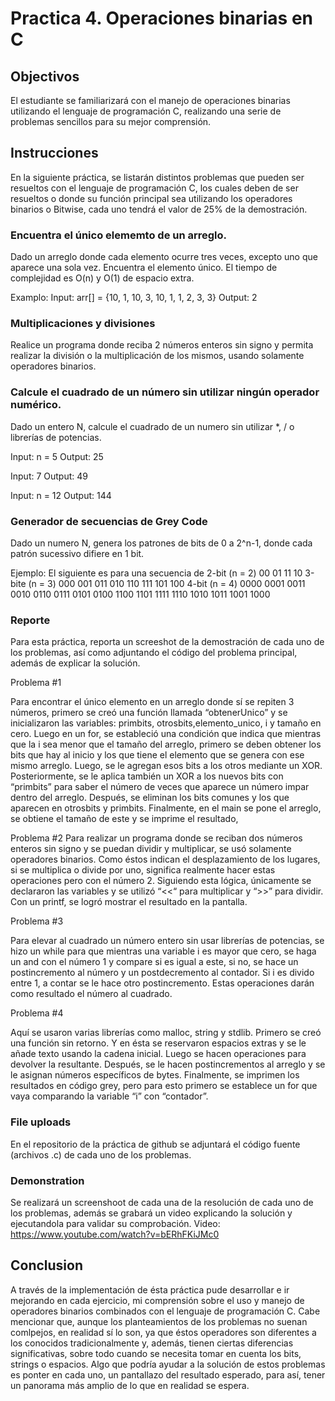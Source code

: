 # Practica 4. Operaciones binarias en C 

## Objectivos

El estudiante se familiarizará con el manejo de operaciones binarias utilizando el lenguaje de programación C,
realizando una serie de problemas sencillos para su mejor comprensión.

## Instrucciones

En la siguiente práctica, se listarán distintos problemas que pueden ser resueltos con el lenguaje de programación C,
los cuales deben de ser resueltos o donde su función principal sea utilizando los operadores binarios o Bitwise, cada
uno tendrá el valor de 25% de la demostración.

### Encuentra el único elememto de un arreglo.
Dado un arreglo donde cada elemento ocurre tres veces, excepto uno que aparece una sola vez. Encuentra el elemento
único. El tiempo de complejidad es O(n) y O(1) de espacio extra. 

Examplo:
Input: arr[] = {10, 1, 10, 3, 10, 1, 1, 2, 3, 3}
Output: 2


### Multiplicaciones y divisiones
Realice un programa donde reciba 2 números enteros sin signo y permita realizar la división o la multiplicación de los
mismos, usando solamente operadores binarios.

### Calcule el cuadrado de un número sin utilizar ningún operador numérico.

Dado un entero N, calcule el cuadrado de un numero sin utilizar \*, / o librerías de potencias.

Input: n = 5
Output: 25

Input: 7
Output: 49

Input: n = 12
Output: 144

### Generador de secuencias de Grey Code

Dado un numero N, genera los patrones de bits de 0 a 2^n-1, donde cada patrón sucessivo difiere en 1 bit.

Ejemplo:
El siguiente es para una secuencia de 2-bit (n = 2)
  00 01 11 10
3-bite (n = 3)
  000 001 011 010 110 111 101 100
4-bit (n = 4)
  0000 0001 0011 0010 0110 0111 0101 0100 1100 1101 1111 
  1110 1010 1011 1001 1000


### Reporte
Para esta práctica, reporta un screeshot de la demostración de cada uno de los problemas, así como adjuntando el código
del problema principal, además de explicar la solución.

Problema #1

Para encontrar el único elemento en un arreglo donde sí se repiten 3 números, primero se creó una función llamada “obtenerUnico” y se inicializaron las variables: primbits, otrosbits,elemento_unico, i y tamaño en cero.
Luego en un for, se estableció una condición que indica que mientras que la i sea menor que el tamaño del arreglo, primero se deben obtener los bits que hay al inicio y los que tiene el elemento que se genera con ese mismo arreglo. Luego, se le agregan esos bits a los otros mediante un XOR.
Posteriormente, se le aplica también un XOR a los nuevos bits con “primbits” para saber el número de veces que aparece un número impar dentro del arreglo.
Después, se eliminan los bits comunes y los que aparecen en otrosbits y primbits.
Finalmente, en el main se pone el arreglo, se obtiene el tamaño de este y se imprime el resultado,

Problema #2
Para realizar un programa donde se reciban dos números enteros sin signo y se puedan dividir y multiplicar, se usó solamente operadores binarios. Como éstos indican el desplazamiento de los lugares, si se multiplica o divide por uno, significa realmente hacer estas operaciones pero con el número 2.
Siguiendo esta lógica, únicamente se declararon las variables y se utilizó “<<“ para multiplicar y “>>” para dividir.
Con un printf, se logró mostrar el resultado en la pantalla.

Problema #3

Para elevar al cuadrado un número entero sin usar librerías de potencias, se hizo un while para que mientras una variable i es mayor que cero, se haga un and con el número 1 y compare si es igual a este, si no, se hace un postincremento al número y un postdecremento al contador.
Si i es divido entre 1, a contar se le hace otro postincremento. Estas operaciones darán como resultado el número al cuadrado.

Problema #4

Aquí se usaron varias librerías como malloc, string y stdlib. Primero se creó una función sin retorno. Y en ésta se reservaron espacios extras y se le añade texto usando la cadena inicial. Luego se hacen operaciones para devolver la resultante. Después, se le hacen postincrementos al arreglo y se le asignan números específicos de bytes.
Finalmente, se imprimen los resultados en código grey, pero para esto primero se establece un for que vaya comparando la variable “i” con “contador”.

### File uploads
En el repositorio de la práctica de github se adjuntará el código fuente (archivos .c) de cada uno de los problemas.


### Demonstration
Se realizará un screenshoot de cada una de la resolución de cada uno de los problemas, además se grabará un video
explicando la solución y ejecutandola para validar su comprobación.
Video: https://www.youtube.com/watch?v=bERhFKiJMc0

## Conclusion

A través de la implementación de ésta práctica pude desarrollar e ir mejorando en cada ejercicio, mi comprensión sobre el uso y manejo de operadores binarios combinados con el lenguaje de programación C. Cabe mencionar que, aunque los planteamientos de los problemas no suenan comlpejos, en realidad sí lo son, ya que éstos operadores son diferentes a los conocidos tradicionalmente y, además, tienen ciertas diferencias significativas, sobre todo cuando se necesita tomar en cuenta los bits, strings o espacios. Algo que podría ayudar a la solución de estos problemas es ponter en cada uno, un pantallazo del resultado esperado, para así, tener un panorama más amplio de lo que en realidad se espera.

